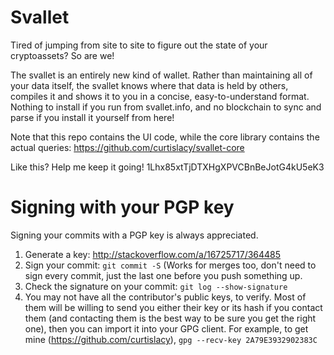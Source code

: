 Svallet
==========

Tired of jumping from site to site to figure out the state of your cryptoassets? So are we!

The svallet is an entirely new kind of wallet. Rather than maintaining all of your data itself, the svallet knows where that data is held by others, compiles it and shows it to you in a concise, easy-to-understand format. Nothing to install if you run from svallet.info, and no blockchain to sync and parse if you install it yourself from here!

Note that this repo contains the UI code, while the core library contains the actual queries: https://github.com/curtislacy/svallet-core

Like this? Help me keep it going! 1Lhx85xtTjDTXHgXPVCBnBeJotG4kU5eK3

Signing with your PGP key
==========

Signing your commits with a PGP key is always appreciated. 

1. Generate a key: http://stackoverflow.com/a/16725717/364485 
2. Sign your commit: `git commit -S` (Works for merges too, don't need to sign every commit, just the last one before you push something up. 
3. Check the signature on your commit: `git log --show-signature`
4. You may not have all the contributor's public keys, to verify.  Most of them will be willing to send you either their key or its hash if you contact them (and contacting them is the best way to be sure you get the right one), then you can import it into your GPG client.  For example, to get mine (https://github.com/curtislacy), `gpg --recv-key 2A79E3932902383C`